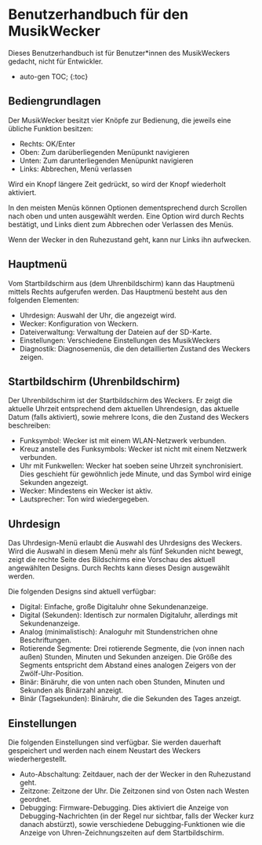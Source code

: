 # Benutzerhandbuch für den MusikWecker

Dieses Benutzerhandbuch ist für Benutzer\*innen des MusikWeckers gedacht, nicht für Entwickler.

* auto-gen TOC;
{:toc}

## Bediengrundlagen

Der MusikWecker besitzt vier Knöpfe zur Bedienung, die jeweils eine übliche Funktion besitzen:

- Rechts: OK/Enter
- Oben: Zum darüberliegenden Menüpunkt navigieren
- Unten: Zum darunterliegenden Menüpunkt navigieren
- Links: Abbrechen, Menü verlassen

Wird ein Knopf längere Zeit gedrückt, so wird der Knopf wiederholt aktiviert.

In den meisten Menüs können Optionen dementsprechend durch Scrollen nach oben und unten ausgewählt werden. Eine Option wird durch Rechts bestätigt, und Links dient zum Abbrechen oder Verlassen des Menüs.

Wenn der Wecker in den Ruhezustand geht, kann nur Links ihn aufwecken.

## Hauptmenü

Vom Startbildschirm aus (dem Uhrenbildschirm) kann das Hauptmenü mittels Rechts aufgerufen werden. Das Hauptmenü besteht aus den folgenden Elementen:

- Uhrdesign: Auswahl der Uhr, die angezeigt wird.
- Wecker: Konfiguration von Weckern.
- Dateiverwaltung: Verwaltung der Dateien auf der SD-Karte.
- Einstellungen: Verschiedene Einstellungen des MusikWeckers
- Diagnostik: Diagnosemenüs, die den detaillierten Zustand des Weckers zeigen.

## Startbildschirm (Uhrenbildschirm)

Der Uhrenbildschirm ist der Startbildschirm des Weckers. Er zeigt die aktuelle Uhrzeit entsprechend dem aktuellen Uhrendesign, das aktuelle Datum (falls aktiviert), sowie mehrere Icons, die den Zustand des Weckers beschreiben:

- Funksymbol: Wecker ist mit einem WLAN-Netzwerk verbunden.
- Kreuz anstelle des Funksymbols: Wecker ist nicht mit einem Netzwerk verbunden.
- Uhr mit Funkwellen: Wecker hat soeben seine Uhrzeit synchronisiert. Dies geschieht für gewöhnlich jede Minute, und das Symbol wird einige Sekunden angezeigt.
- Wecker: Mindestens ein Wecker ist aktiv.
- Lautsprecher: Ton wird wiedergegeben.

## Uhrdesign

Das Uhrdesign-Menü erlaubt die Auswahl des Uhrdesigns des Weckers. Wird die Auswahl in diesem Menü mehr als fünf Sekunden nicht bewegt, zeigt die rechte Seite des Bildschirms eine Vorschau des aktuell angewählten Designs. Durch Rechts kann dieses Design ausgewählt werden.

Die folgenden Designs sind aktuell verfügbar:

- Digital: Einfache, große Digitaluhr ohne Sekundenanzeige.
- Digital (Sekunden): Identisch zur normalen Digitaluhr, allerdings mit Sekundenanzeige.
- Analog (minimalistisch): Analoguhr mit Stundenstrichen ohne Beschriftungen.
- Rotierende Segmente: Drei rotierende Segmente, die (von innen nach außen) Stunden, Minuten und Sekunden anzeigen. Die Größe des Segments entspricht dem Abstand eines analogen Zeigers von der Zwölf-Uhr-Position.
- Binär: Binäruhr, die von unten nach oben Stunden, Minuten und Sekunden als Binärzahl anzeigt.
- Binär (Tagsekunden): Binäruhr, die die Sekunden des Tages anzeigt.

## Einstellungen

Die folgenden Einstellungen sind verfügbar. Sie werden dauerhaft gespeichert und werden nach einem Neustart des Weckers wiederhergestellt.

- Auto-Abschaltung: Zeitdauer, nach der der Wecker in den Ruhezustand geht.
- Zeitzone: Zeitzone der Uhr. Die Zeitzonen sind von Osten nach Westen geordnet.
- Debugging: Firmware-Debugging. Dies aktiviert die Anzeige von Debugging-Nachrichten (in der Regel nur sichtbar, falls der Wecker kurz danach abstürzt), sowie verschiedene Debugging-Funktionen wie die Anzeige von Uhren-Zeichnungszeiten auf dem Startbildschirm.
